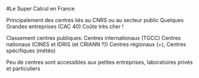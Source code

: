 #Le Super Calcul en France

Principalement des centres liés au CNRS ou au secteur public
Quelques Grandes entreprises (CAC 40)
Coûte très cher !

Classement centres publiques:
Centres internationaux (TGCC)
Centres nationaux (CINES et IDRIS (et CRIANN ?))
Centres régionaux (+), Centres spécifiques (météo)

Peu de centres sont accessibles aux petites entreprises, laboratoires privés et particuliers
